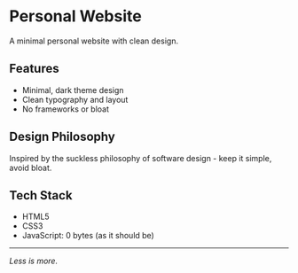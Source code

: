 # Personal Website

A minimal personal website with clean design.

## Features

- Minimal, dark theme design
- Clean typography and layout  
- No frameworks or bloat

## Design Philosophy

Inspired by the suckless philosophy of software design - keep it simple, avoid bloat.

## Tech Stack

- HTML5
- CSS3  
- JavaScript: 0 bytes (as it should be)

---

*Less is more.*
